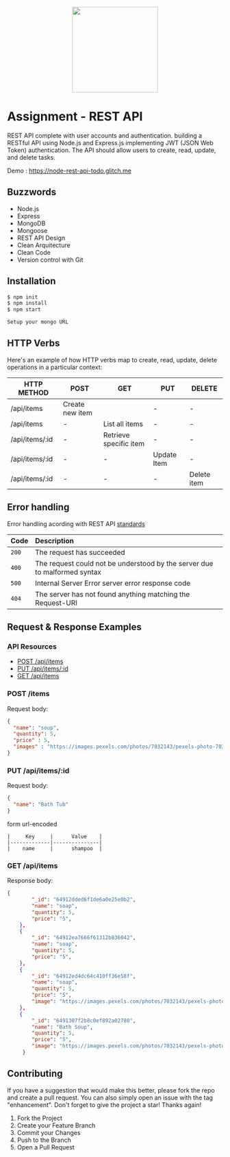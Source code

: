 
<p align="center">
  <img width="200" src="https://camo.githubusercontent.com/fc61dcbdb7a6e49d3adecc12194b24ab20dfa25b/68747470733a2f2f692e636c6f756475702e636f6d2f7a6659366c4c376546612d3330303078333030302e706e67" />
</p>

<!-- [![Build Status](https://travis-ci.org/andremartingo/node-rest-api-todo.svg?branch=master)](https://travis-ci.org/AFGM/node-rest-api-todo)
[![Coverage Status](https://coveralls.io/repos/github/AFGM/node-rest-api-todo/badge.svg?branch=master)](https://coveralls.io/github/AFGM/node-rest-api-todo?branch=master) -->

# Assignment - REST API

REST API complete with user accounts and authentication.
 building a RESTful API using Node.js and Express.js implementing JWT (JSON Web Token)
authentication. The API should allow users to create, read, update, and delete tasks.

Demo : https://node-rest-api-todo.glitch.me

## Buzzwords

* Node.js
* Express
* MongoDB
* Mongoose
* REST API Design
* Clean Arquitecture
* Clean Code
* Version control with Git

## Installation

```bash
$ npm init
$ npm install
$ npm start

Setup your mongo URL
```

## HTTP Verbs

Here's an example of how HTTP verbs map to create, read, update, delete operations in a particular context:

| HTTP METHOD    | POST            | GET                   | PUT         | DELETE      |
|----------------|-----------------|-----------------------|-------------|-------------|
| /api/items     | Create new item |                       | -           | -           |
| /api/items     | -               | List all items        | -           | -           |
| /api/items/:id | -               | Retrieve specific item| -           | -           |
| /api/items/:id | -               | -                     | Update Item | -           |
| /api/items/:id | -               | -                     | -           | Delete item |

## Error handling

Error handling acording with REST API [standards](http://www.restapitutorial.com/httpstatuscodes.html)

| Code  | Description                                                                                         |
| :---- | :-------------------------------------------------------------------------------------------------- |
| `200` | The request has succeeded                                                                           |
| `400` | The request could not be understood by the server due to malformed syntax                           |
| `500` | Internal Server Error server error response code                                                    |
| `404` | The server has not found anything matching the Request-URI                                          |

## Request & Response Examples

### API Resources

* [POST /api/items](#post-items)
* [PUT /api/items/:id](#update-item)
* [GET /api/items](#get-itemsid)

### POST /items

Request body:

```json
{
  "name": "soup",
  "quantity": 5,
  "price" : 5,
  "images" : "https://images.pexels.com/photos/7032143/pexels-photo-7032143.jpeg?auto=compress&cs=tinysrgb&w=600"
}
```

### PUT /api/items/:id

Request body:

```json
{
  "name": "Bath Tub"
}
```
form url-encoded

```url-encoded
|     Key     |      Value    |
|-------------|---------------|
|    name     |      shampoo  |
```

### GET /api/items

Response body:

```json
{
        "_id": "64912dded6f1de6a0e25e0b2",
        "name": "soap",
        "quantity": 5,
        "price": "5",
    },
    {
        "_id": "64912ea7666f61312b836042",
        "name": "soap",
        "quantity": 5,
        "price": "5",
    },
    {
        "_id": "64912ed4dc64c410ff36e58f",
        "name": "soap",
        "quantity": 5,
        "price": "5",
        "image": "https://images.pexels.com/photos/7032143/pexels-photo-7032143.jpeg?auto=compress&cs=tinysrgb&w=600",
    },
    {
        "_id": "6491307f2b8c0ef892a02780",
        "name": "Bath Soup",
        "quantity": 5,
        "price": "5",
        "image": "https://images.pexels.com/photos/7032143/pexels-photo-7032143.jpeg?auto=compress&cs=tinysrgb&w=600",
     }
```

<!-- CONTRIBUTING -->
## Contributing

If you have a suggestion that would make this better, please fork the repo and create a pull request. You can also simply open an issue with the tag "enhancement".
Don't forget to give the project a star! Thanks again!

1. Fork the Project
2. Create your Feature Branch 
3. Commit your Changes 
4. Push to the Branch 
5. Open a Pull Request
